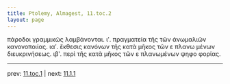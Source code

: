 ```yaml
---
title: Ptolemy, Almagest, 11.toc.2
layout: page
---
```


πάροδοι γραμμικῶς λαμβάνονται. ιʹ. πραγματεία τῆς τῶν ἀνωμαλιῶν κανονοποιίας. ιαʹ. ἔκθεσις κανόνων τῆς κατὰ μῆκος τῶν ε πλανω μένων διευκρινήσεως. ιβʹ. περὶ τῆς κατὰ μῆκος τῶν ε πλανωμένων ψηφο φορίας. 

---

prev: [11.toc.1](../11.toc.1/) | next: [11.1.1](../11.1.1/)

